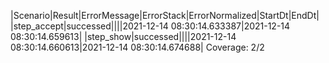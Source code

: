 |Scenario|Result|ErrorMessage|ErrorStack|ErrorNormalized|StartDt|EndDt|
|step_accept|successed||||2021-12-14 08:30:14.633387|2021-12-14 08:30:14.659613|
|step_show|successed||||2021-12-14 08:30:14.660613|2021-12-14 08:30:14.674688|
Coverage: 2/2
